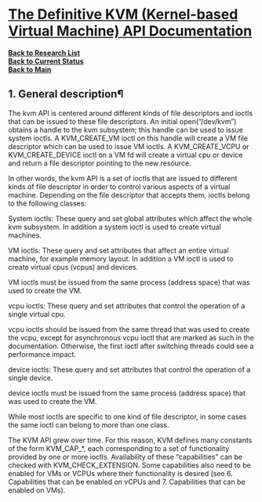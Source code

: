 # **[The Definitive KVM (Kernel-based Virtual Machine) API Documentation](https://docs.kernel.org/virt/kvm/api.html)**

**[Back to Research List](../../../../../research_list.md)**\
**[Back to Current Status](../../../../../../a_status/current_tasks.md)**\
**[Back to Main](../../../../../../README.md)**

## 1. General description¶

The kvm API is centered around different kinds of file descriptors and ioctls that can be issued to these file descriptors. An initial open(“/dev/kvm”) obtains a handle to the kvm subsystem; this handle can be used to issue system ioctls. A KVM_CREATE_VM ioctl on this handle will create a VM file descriptor which can be used to issue VM ioctls. A KVM_CREATE_VCPU or KVM_CREATE_DEVICE ioctl on a VM fd will create a virtual cpu or device and return a file descriptor pointing to the new resource.

In other words, the kvm API is a set of ioctls that are issued to different kinds of file descriptor in order to control various aspects of a virtual machine. Depending on the file descriptor that accepts them, ioctls belong to the following classes:

System ioctls: These query and set global attributes which affect the whole kvm subsystem. In addition a system ioctl is used to create virtual machines.

VM ioctls: These query and set attributes that affect an entire virtual machine, for example memory layout. In addition a VM ioctl is used to create virtual cpus (vcpus) and devices.

VM ioctls must be issued from the same process (address space) that was used to create the VM.

vcpu ioctls: These query and set attributes that control the operation of a single virtual cpu.

vcpu ioctls should be issued from the same thread that was used to create the vcpu, except for asynchronous vcpu ioctl that are marked as such in the documentation. Otherwise, the first ioctl after switching threads could see a performance impact.

device ioctls: These query and set attributes that control the operation of a single device.

device ioctls must be issued from the same process (address space) that was used to create the VM.

While most ioctls are specific to one kind of file descriptor, in some cases the same ioctl can belong to more than one class.

The KVM API grew over time. For this reason, KVM defines many constants of the form KVM_CAP_*, each corresponding to a set of functionality provided by one or more ioctls. Availability of these “capabilities” can be checked with KVM_CHECK_EXTENSION. Some capabilities also need to be enabled for VMs or VCPUs where their functionality is desired (see 6. Capabilities that can be enabled on vCPUs and 7. Capabilities that can be enabled on VMs).
